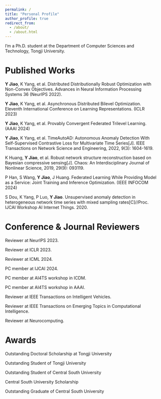 ```yaml
---
permalink: /
title: "Personal Profile"
author_profile: true
redirect_from: 
  - /about/
  - /about.html
---
```


I’m a Ph.D. student at the Department of Computer Sciences and Technology, Tongji University.

Published Works
======
**Y Jiao**, K Yang, et al. Distributed Distributionally Robust Optimization with Non-Convex Objectives. Advances in Neural Information Processing Systems 36 (NeurIPS 2022). 

**Y Jiao**, K Yang, et al. Asynchronous Distributed Bilevel Optimization. Eleventh International Conference on Learning Representations. (ICLR 2023) 

**Y Jiao**, K Yang, et al. Provably Convergent Federated Trilevel Learning. (AAAI 2024) 

**Y Jiao**, K Yang, et al. TimeAutoAD: Autonomous Anomaly Detection With Self-Supervised Contrastive Loss for Multivariate Time Series[J]. IEEE Transactions on Network Science and Engineering, 2022, 9(3): 1604-1619. 

K Huang, **Y Jiao**, et al. Robust network structure reconstruction based on Bayesian compressive sensing[J]. Chaos: An Interdisciplinary Journal of Nonlinear Science, 2019, 29(9): 093119.

P Han, S Wang, **Y Jiao**, J Huang. Federated Learning While Providing Model as a Service: Joint Training and Inference Optimization. (IEEE INFOCOM 2024)

S Dou, K Yang, P Luo, **Y Jiao**. Unsupervised anomaly detection in heterogeneous network time series with mixed sampling rates[C]//Proc. IJCAI Workshop AI Internet Things. 2020.

Conference & Journal Reviewers
======
Reviewer at NeurIPS 2023.

Reviewer at ICLR 2023. 

Reviewer at ICML 2024. 

PC member at IJCAI 2024. 

PC member at AI4TS workshop in ICDM. 

PC member at AI4TS workshop in AAAI. 

Reviewer at IEEE Transactions on Intelligent Vehicles. 

Reviewer at IEEE Transactions on Emerging Topics in Computational Intelligence. 

Reviewer at Neurocomputing. 

Awards
======

Outstanding Doctoral Scholarship at Tongji University

Outstanding Student of Tongji University

Outstanding Student of Central South University

Central South University Scholarship

Outstanding Graduate of Central South University
